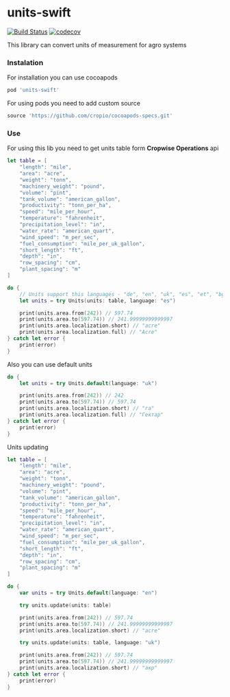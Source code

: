 # units-swift

[![Build Status](https://travis-ci.com/cropio/units-swift.svg?branch=master)](https://travis-ci.com/cropio/units-swift) [![codecov](https://codecov.io/gh/cropio/units-swift/branch/master/graph/badge.svg)](https://codecov.io/gh/cropio/units-swift)

This library can convert units of measurement for agro systems

### Instalation
For installation you can use cocoapods

```ruby
pod 'units-swift'
```

For using pods you need to add custom source

```ruby
source 'https://github.com/cropio/cocoapods-specs.git'
```

### Use
For using this lib you need to get units table form **Cropwise Operations** api

```swift
let table = [
	"length": "mile",
	"area": "acre",
	"weight": "tonn",
	"machinery_weight": "pound",
	"volume": "pint",
	"tank_volume": "american_gallon",
	"productivity": "tonn_per_ha",
	"speed": "mile_per_hour",
	"temperature": "fahrenheit",
	"precipitation_level": "in",
	"water_rate": "american_quart",
	"wind_speed": "m_per_sec",   
	"fuel_consumption": "mile_per_uk_gallon",
	"short_length": "ft",
	"depth": "in",
	"row_spacing": "cm",
	"plant_spacing": "m"
]

do {
	// Units support this languages - "de", "en", "uk", "es", "et", "bg", "cs", "hu", "pl", "ru", "pt"
	let units = try Units(units: table, language: "es")

	print(units.area.from(242)) // 597.74
	print(units.area.to(597.74)) // 241.99999999999997
	print(units.area.localization.short) // "acre"
	print(units.area.localization.full) // "Acre"
} catch let error {
	print(error)
}
```

Also you can use default units
```swift
do {
	let units = try Units.default(language: "uk")

	print(units.area.from(242)) // 242
	print(units.area.to(597.74)) // 597.74
	print(units.area.localization.short) // "га"
	print(units.area.localization.full) // "Гектар"
} catch let error {
	print(error)
}
```
Units updating
```swift
let table = [
	"length": "mile",
	"area": "acre",
	"weight": "tonn",
	"machinery_weight": "pound",
	"volume": "pint",
	"tank_volume": "american_gallon",
	"productivity": "tonn_per_ha",
	"speed": "mile_per_hour",
	"temperature": "fahrenheit",
	"precipitation_level": "in",
	"water_rate": "american_quart",
	"wind_speed": "m_per_sec",
	"fuel_consumption": "mile_per_uk_gallon",
	"short_length": "ft",
	"depth": "in",
	"row_spacing": "cm",
	"plant_spacing": "m"
]

do {
	var units = try Units.default(language: "en")

	try units.update(units: table)

	print(units.area.from(242)) // 597.74
	print(units.area.to(597.74)) // 241.99999999999997
	print(units.area.localization.short) // "acre"

	try units.update(units: table, language: "uk")

	print(units.area.from(242)) // 597.74
	print(units.area.to(597.74)) // 241.99999999999997
	print(units.area.localization.short) // "акр"
} catch let error {
	print(error)
}
```
